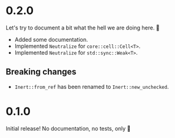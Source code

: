 # 0.2.0

Let's try to document a bit what the hell we are doing here. 👀

* Added some documentation.
* Implemented `Neutralize` for `core::cell::Cell<T>`.
* Implemented `Neutralize` for `std::sync::Weak<T>`.

## Breaking changes

* `Inert::from_ref` has been renamed to `Inert::new_unchecked`.

# 0.1.0

Initial release! No documentation, no tests, only 🥖
